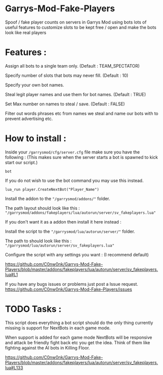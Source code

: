 # Garrys-Mod-Fake-Players
Spoof / fake player counts on servers in Garrys Mod using bots lots of useful features to customize slots to be kept free / open and make the bots look like real players

# Features :

Assign all bots to a single team only. (Default : TEAM_SPECTATOR)

Specify number of slots that bots may never fill. (Default : 10)

Specify your own bot names.

Steal legit player names and use them for bot names. (Default : TRUE)

Set Max number on names to steal / save. (Default : FALSE)

Filter out words phrases etc from names we steal and name our bots with to prevent advertising etc.

# How to install :

Inside your `/garrysmod/cfg/server.cfg` file make sure you have the following : (This makes sure when the server starts a bot is spawned to kick start our script.)

`bot`

If you do not wish to use the bot command you may use this instead.

`lua_run player.CreateNextBot("Player_Name")`

Install the addon to the `"/garrysmod/addons/"` folder.

The path layout should look like this : `"/garrysmod/addons/fakeplayers/lua/autorun/server/sv_fakeplayers.lua"`

If you don't want it as a addon then install it here instead :

Install the script to the `"/garrysmod/lua/autorun/server/"` folder.

The path to should look like this : `"/garrysmod/lua/autorun/server/sv_fakeplayers.lua"`

Configure the script with any settings you want : (I recommend default)

https://github.com/C0nw0nk/Garrys-Mod-Fake-Players/blob/master/addons/fakeplayers/lua/autorun/server/sv_fakeplayers.lua#L1

If you have any bugs issues or problems just post a Issue request. https://github.com/C0nw0nk/Garrys-Mod-Fake-Players/issues

# TODO Tasks :

This script does everything a bot script should do the only thing currently missing is support for NextBots in each game mode.

When support is added for each game mode NextBots will be responsive and attack be friendly fight back etc you get the idea. Think of them like fighting against the AI bots in Killing Floor.

https://github.com/C0nw0nk/Garrys-Mod-Fake-Players/blob/master/addons/fakeplayers/lua/autorun/server/sv_fakeplayers.lua#L133
